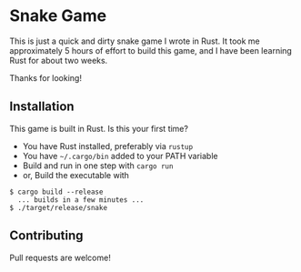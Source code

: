 # Snake Game

This is just a quick and dirty snake game I wrote in Rust.  It took me approximately 5 hours of effort to build this 
game, and I have been learning Rust for about two weeks.

Thanks for looking!

Installation
--------------------------------------
This game is built in Rust.  Is this your first time?

- You have Rust installed, preferably via `rustup`
- You have `~/.cargo/bin` added to your PATH variable
- Build and run in one step with `cargo run`
- or, Build the executable with 

```
$ cargo build --release
  ... builds in a few minutes ...
$ ./target/release/snake
```

Contributing
--------------------------------------
Pull requests are welcome!